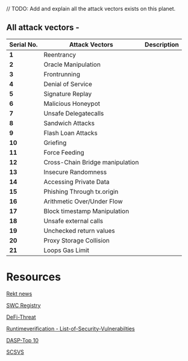 
// TODO: Add and explain all the attack vectors exists on this planet.



## All attack vectors -

| Serial No. | Attack Vectors                  | Description |
| ---------- | ------------------------------- | ----------- |
| **1**      | Reentrancy                      |
| **2**      | Oracle Manipulation             |
| **3**      | Frontrunning                    |
| **4**      | Denial of Service               |
| **5**      | Signature Replay                |
| **6**      | Malicious Honeypot              |
| **7**      | Unsafe Delegatecalls            |
| **8**      | Sandwich Attacks                |
| **9**      | Flash Loan Attacks              |
| **10**     | Griefing                        |
| **11**     | Force Feeding                   |
| **12**     | Cross-Chain Bridge manipulation |
| **13**     | Insecure Randomness             |
| **14**     | Accessing Private Data          |
| **15**     | Phishing Through tx.origin      |
| **16**     | Arithmetic Over/Under Flow      |
| **17**     | Block timestamp Manipulation    |
| **18**     | Unsafe external calls           |
| **19**     | Unchecked return values         |
| **20**     | Proxy Storage Collision         |
| **21**     | Loops Gas Limit                 |

#

# Resources

[Rekt news](https://rekt.news/)

[SWC Registry](https://swcregistry.io/)

[DeFi-Threat](https://github.com/manifoldfinance/defi-threat)

[Runtimeverification - List-of-Security-Vulnerabilties](https://github.com/runtimeverification/verified-smart-contracts/wiki/List-of-Security-Vulnerabilities)

[DASP-Top 10](https://www.dasp.co/)

[SCSVS](https://github.com/securing/SCSVS)
